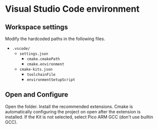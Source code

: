 # Visual Studio Code environment

## Workspace settings
Modify the hardcoded paths in the following files.
- `.vscode/`
    - `settings.json`
        - `cmake.cmakePath`
        - `cmake.environment`
    - `cmake-kits.json`
        - `toolchainFile`
        - `environmentSetupScript`

## Open and Configure
Open the folder. Install the recommended extensions. 
Cmake is automatically configuring the project on open after the extension is installed.
If the Kit is not selected, select Pico ARM GCC (don't use builtin GCC).

